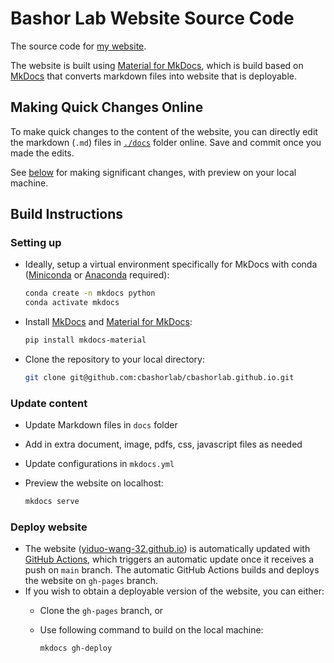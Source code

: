 # Bashor Lab Website Source Code

The source code for [my website](https://yiduo-wang-32.github.io/).

The website is built using [Material for MkDocs](https://squidfunk.github.io/mkdocs-material/), which is build based on [MkDocs](https://www.mkdocs.org/) that converts markdown files into website that is deployable.

## Making Quick Changes Online

To make quick changes to the content of the website, you can directly edit the markdown (`.md`) files in [`./docs`](./docs/) folder online. Save and commit once you made the edits.

See [below](#build-instructions) for making significant changes, with preview on your local machine.

## Build Instructions

### Setting up

- Ideally, setup a virtual environment specifically for MkDocs with conda ([Miniconda](https://docs.anaconda.com/miniconda/install/) or [Anaconda](https://docs.anaconda.com/anaconda/install/) required):

  ```bash
  conda create -n mkdocs python
  conda activate mkdocs
  ```

- Install [MkDocs](https://www.mkdocs.org/) and [Material for MkDocs](https://squidfunk.github.io/mkdocs-material/):

  ```bash
  pip install mkdocs-material
  ```

- Clone the repository to your local directory:
  
  ```bash
  git clone git@github.com:cbashorlab/cbashorlab.github.io.git
  ```

### Update content

- Update Markdown files in `docs` folder
- Add in extra document, image, pdfs, css, javascript files as needed
- Update configurations in `mkdocs.yml`
- Preview the website on localhost:
  
  ```bash
  mkdocs serve
  ```

### Deploy website

- The website ([yiduo-wang-32.github.io](https://yiduo-wang-32.github.io/)) is automatically updated with [GitHub Actions](https://github.com/features/actions), which triggers an automatic update once it receives a push on `main` branch. The automatic GitHub Actions builds and deploys the website on `gh-pages` branch.
- If you wish to obtain a deployable version of the website, you can either:
  - Clone the `gh-pages` branch, or
  - Use following command to build on the local machine:
  
    ```bash
    mkdocs gh-deploy
    ```
